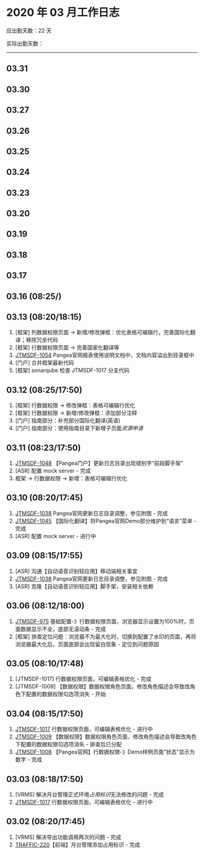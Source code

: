 # 2020 年 03 月工作日志


应出勤天数：22 天

实际出勤天数：

----

## 03.31

## 03.30

## 03.27

## 03.26

## 03.25

## 03.24

## 03.23

## 03.20

## 03.19

## 03.18

## 03.17

## 03.16 (08:25/)

## 03.13 (08:20/18:15)

1. [框架] 列数据权限页面 -> 新增/修改弹框：优化表格可编辑行，完善国际化翻译；移除冗余代码
2. [框架] 行数据权限页面 -> 完善国家化翻译等
3. [JTMSDF-1054](http://jira.hisense.com/browse/JTMSDF-1054) Pangea官网报表使用说明文档中，文档内容溢出到目录框中
4. [门户] 合并框架最新代码
5. [框架] sonarqube 检查 JTMSDF-1017 分支代码

## 03.12 (08:25/17:50)

1. [框架] 行数据权限 -> 修改弹框：表格可编辑行优化
2. [框架] 行数据权限 -> 新增/修改弹框：添加部分注释
3. [门户] 指南部分：补充部分国际化翻译(英语)
4. [门户] 指南部分：使用指南目录下新增子页面*资源申请*

## 03.11 (08:23/17:50)

1. [JTMSDF-1048](http://jira.hisense.com/browse/JTMSDF-1048) 【Pangea门户】更新日志目录出现错别字“前段脚手架”
2. [ASR] 配置 mock server - 完成
3. 框架 -> 行数据权限 -> 新增：表格可编辑行优化

## 03.10 (08:20/17:45)

1. [JTMSDF-1038](http://jira.hisense.com/browse/JTMSDF-1038) Pangea官网更新日志目录调整，参见附图 - 完成
2. [JTMSDF-1045](http://jira.hisense.com/browse/JTMSDF-1045) 【国际化翻译】将Pangea官网Demo部分维护到“语言”菜单 - 完成
3. [ASR] 配置 mock server - 进行中

## 03.09 (08:15/17:55)

1. [ASR] 沟通【自动语音识别轻应用】移动端相关事宜
2. [JTMSDF-1038](http://jira.hisense.com/browse/JTMSDF-1038) Pangea官网更新日志目录调整，参见附图 - 完成
3. [ASR] 克隆【自动语音识别轻应用】脚手架，安装相关依赖

## 03.06 (08:12/18:00)

1. [JTMSDF-975](http://jira.hisense.com/browse/JTMSDF-975) 基础配置-》行数据权限页面，浏览器显示设置为100%时，页面数据显示不全，底部无滚动条 - 完成
2. [框架] 排查定位问题：浏览器不为最大化时，切换到配置了水印的页面，再将浏览器最大化后，页面底部会出现留白现象 - 定位到问题原因

## 03.05 (08:10/17:48)

1. [JTMSDF-1017] 行数据权限页面，可编辑表格优化 - 完成
2. [JTMSDF-1009] 【数据权限】数据权限角色页面，修改角色描述会导致改角色下配置的数据权限勾选项消失 - 开始

## 03.04 (08:15/17:50)

1. [JTMSDF-1017](http://jira.hisense.com/browse/JTMSDF-1017) 行数据权限页面，可编辑表格优化 - 进行中
2. [JTMSDF-1009](http://jira.hisense.com/browse/JTMSDF-1009) 【数据权限】数据权限角色页面，修改角色描述会导致改角色下配置的数据权限勾选项消失 - 排查后已分配
3. [JTMSDF-1008](http://jira.hisense.com/browse/JTMSDF-1008) 【Pangea官网】行数据权限-》Demo样例页面“状态”显示为数字 - 完成

## 03.03 (08:18/17:50)

1. [VRMS] 解决月台管理正式环境*占用标识*无法修改的问题 - 完成
2. [JTMSDF-1017](http://jira.hisense.com/browse/JTMSDF-1017) 行数据权限页面，可编辑表格优化 - 进行中

## 03.02 (08:20/17:45)

1. [VRMS] 解决导出功能调用两次的问题 - 完成
2. [TRAFFIC-220](http://jira.hisense.com/browse/TRAFFIC-220)【前端】月台管理添加占用标识 - 完成
